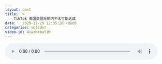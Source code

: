 ```yaml
---
layout: post
title:  >
    TikTok 美国交易短期内不太可能达成
date:   2020-12-29 12:35:28 +0800
categories: solidot
video-id: 4cwzNrbaY1M
---
```


<audio src="/assets/c1a8882a9cde5721bcba57af4bbb94c5.mp3" style="width: 100%;" controls></audio>

